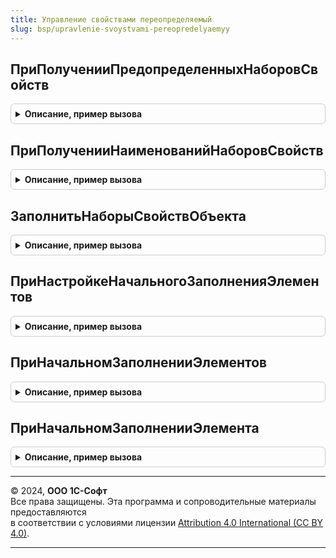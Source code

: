 ```yaml
---
title: Управление свойствами переопределяемый
slug: bsp/upravlenie-svoystvami-pereopredelyaemyy
---
```



## ПриПолученииПредопределенныхНаборовСвойств
<details style="margin: 1em 0; padding: 0.5em; border: 1px solid #ccc; border-radius: 6px;">

<summary style="font-weight: bold; cursor: pointer;">Описание, пример вызова</summary>

```bsl

// Получает описание предопределенных наборов свойств.
//
// Параметры:
//  Наборы - ДеревоЗначений:
//     * Имя           - Строка - имя набора свойств. Формируется из полного имени объекта
//          метаданных заменой символа "." на "_".
//          Например, "Документ_ЗаказПокупателя".
//     * Идентификатор - УникальныйИдентификатор - уникальный идентификатор предопределенного набора свойств.
//          Не должен повторяться в других наборах свойств.
//          Формат идентификатора Random UUID (Version 4).
//          Чтобы получить идентификатор, нужно в режиме 1С:Предприятие вычислить значение
//          конструктора платформы "Новый УникальныйИдентификатор" или воспользоваться online-генератором,
//          например, https://www.uuidgenerator.net/version4.
//     * Используется  - Неопределено
//                     - Булево - признак того, что набор свойств используется.
//          Например, можно использовать для скрытия набора по функциональным опциям.
//          Значение по умолчанию - Неопределено, соответствует значению Истина.
//     * ЭтоГруппа     - Булево - Истина, если набор свойств является группой.
//
Процедура ПриПолученииПредопределенныхНаборовСвойств(Наборы) Экспорт
```

Пример вызова
```bsl
УправлениеСвойствамиПереопределяемый.ПриПолученииПредопределенныхНаборовСвойств(Наборы) 
```
</details>

## ПриПолученииНаименованийНаборовСвойств
<details style="margin: 1em 0; padding: 0.5em; border: 1px solid #ccc; border-radius: 6px;">

<summary style="font-weight: bold; cursor: pointer;">Описание, пример вызова</summary>

```bsl

// Получает наименования наборов свойств второго уровня на разных языках.
//
// Параметры:
//  Наименования - Соответствие из КлючИЗначение - представление набора на переданном языке:
//     * Ключ     - Строка - имя набора свойств. Например, "Справочник_Партнеры_Общие".
//     * Значение - Строка - наименование набора для переданного кода языка.
//  КодЯзыка - Строка - код языка. Например, "en".
//
// Пример:
//  Наименования["Справочник_Партнеры_Общие"] = НСтр("ru='Общие'; en='General';", КодЯзыка);
//
Процедура ПриПолученииНаименованийНаборовСвойств(Наименования, КодЯзыка) Экспорт
```

Пример вызова
```bsl
УправлениеСвойствамиПереопределяемый.ПриПолученииНаименованийНаборовСвойств(Наименования, КодЯзыка) 
```
</details>

## ЗаполнитьНаборыСвойствОбъекта
<details style="margin: 1em 0; padding: 0.5em; border: 1px solid #ccc; border-radius: 6px;">

<summary style="font-weight: bold; cursor: pointer;">Описание, пример вызова</summary>

```bsl

// Заполняет наборы свойств объекта. Обычно требуется, если наборов более одного.
//
// Параметры:
//  Объект       - ЛюбаяСсылка      - ссылка на объект со свойствами.
//               - ФормаКлиентскогоПриложения - форма объекта, к которому подключены свойства.
//               - ДанныеФормыСтруктура - описание объекта, к которому подключены свойства.
//
//  ТипСсылки    - Тип - тип ссылки владельца свойств.
//
//  НаборыСвойств - ТаблицаЗначений:
//     * Набор - СправочникСсылка.НаборыДополнительныхРеквизитовИСведений
//     * ОбщийНабор - Булево - Истина, если набор свойств содержит свойства,
//                             общие для всех объектов.
//    // Далее свойства элемента формы типа ГруппаФормы вида обычная группа
//    // или страница, которая создается, если наборов больше одного без учета
//    // пустого набора, который описывает свойства группы удаленных реквизитов.
//
//    // Если значение Неопределено, значит, использовать значение по умолчанию.
//
//    // Для любой группы управляемой формы.
//     * Высота                   - Число
//     * Заголовок                - Строка
//     * Подсказка                - Строка
//     * РастягиватьПоВертикали   - Булево
//     * РастягиватьПоГоризонтали - Булево
//     * ТолькоПросмотр           - Булево
//     * ЦветТекстаЗаголовка      - Цвет
//     * Ширина                   - Число
//     * ШрифтЗаголовка           - Шрифт
//
//    // Для обычной группы и страницы.
//     * Группировка              - ГруппировкаПодчиненныхЭлементовФормы
//
//    // Для обычной группы.
//     * Отображение              - ОтображениеОбычнойГруппы
//
//    // Для страницы.
//     * Картинка                 - Картинка
//     * ОтображатьЗаголовок      - Булево
//
//  СтандартнаяОбработка - Булево - начальное значение Истина. Указывает, получать ли
//                         основной набор, когда НаборыСвойств.Количество() равно нулю.
//
//  КлючНазначения   - Неопределено - (начальное значение) - указывает вычислить
//                      ключ назначения автоматически и добавить к значениям свойств
//                      формы КлючНазначенияИспользования и КлючСохраненияПоложенияОкна,
//                      чтобы изменения формы (настройки, положение и размер) сохранялись
//                      отдельно для разного состава наборов.
//                      Например, для каждого вида номенклатуры - свой состав наборов.
//
//                   - Строка - (не более 32 символа) - использовать указанный ключ
//                      назначения для добавления к значениям свойств формы.
//                      Пустая строка - не изменять свойства ключей формы, т.к. они
//                      устанавливается в форме и уже учитывают различия состава наборов.
//
//                    Добавка имеет формат "КлючНаборовСвойств<КлючНазначения>",
//                    чтобы <КлючНазначения> можно было обновлять без повторной добавки.
//                    При автоматическом вычислении <КлючНазначения> содержит хеш
//                    идентификаторов ссылок упорядоченных наборов свойств.
//
Процедура ЗаполнитьНаборыСвойствОбъекта(Знач Объект, ТипСсылки, НаборыСвойств, СтандартнаяОбработка, КлючНазначения) Экспорт
```

Пример вызова
```bsl
УправлениеСвойствамиПереопределяемый.ЗаполнитьНаборыСвойствОбъекта(Объект, ТипСсылки, НаборыСвойств, СтандартнаяОбработка, КлючНазначения) 
```
</details>

## ПриНастройкеНачальногоЗаполненияЭлементов
<details style="margin: 1em 0; padding: 0.5em; border: 1px solid #ccc; border-radius: 6px;">

<summary style="font-weight: bold; cursor: pointer;">Описание, пример вызова</summary>

```bsl

// Смотри также ОбновлениеИнформационнойБазыПереопределяемый.ПриНастройкеНачальногоЗаполненияЭлементов
//
// Параметры:
//  Настройки - см. ОбновлениеИнформационнойБазыПереопределяемый.ПриНастройкеНачальногоЗаполненияЭлементов.Настройки
//
Процедура ПриНастройкеНачальногоЗаполненияЭлементов(Настройки) Экспорт
```

Пример вызова
```bsl
УправлениеСвойствамиПереопределяемый.ПриНастройкеНачальногоЗаполненияЭлементов(Настройки) 
```
</details>

## ПриНачальномЗаполненииЭлементов
<details style="margin: 1em 0; padding: 0.5em; border: 1px solid #ccc; border-radius: 6px;">

<summary style="font-weight: bold; cursor: pointer;">Описание, пример вызова</summary>

```bsl

// Смотри также ОбновлениеИнформационнойБазыПереопределяемый.ПриНачальномЗаполненииЭлементов
//
// Параметры:
//  КодыЯзыков - см. ОбновлениеИнформационнойБазыПереопределяемый.ПриНачальномЗаполненииЭлементов.КодыЯзыков
//  Элементы   - см. ОбновлениеИнформационнойБазыПереопределяемый.ПриНачальномЗаполненииЭлементов.Элементы
//  ТабличныеЧасти - см. ОбновлениеИнформационнойБазыПереопределяемый.ПриНачальномЗаполненииЭлементов.ТабличныеЧасти
//
Процедура ПриНачальномЗаполненииЭлементов(КодыЯзыков, Элементы, ТабличныеЧасти) Экспорт
```

Пример вызова
```bsl
УправлениеСвойствамиПереопределяемый.ПриНачальномЗаполненииЭлементов(КодыЯзыков, Элементы, ТабличныеЧасти) 
```
</details>

## ПриНачальномЗаполненииЭлемента
<details style="margin: 1em 0; padding: 0.5em; border: 1px solid #ccc; border-radius: 6px;">

<summary style="font-weight: bold; cursor: pointer;">Описание, пример вызова</summary>

```bsl

// Смотри также ОбновлениеИнформационнойБазыПереопределяемый.ПриНастройкеНачальногоЗаполненияЭлементов
//
// Параметры:
//  Объект                  - СправочникОбъект.РолиИсполнителей - заполняемый объект.
//  Данные                  - СтрокаТаблицыЗначений - данные заполнения объекта.
//  ДополнительныеПараметры - Структура:
//   * ПредопределенныеДанные - ТаблицаЗначений - данные заполненные в процедуре ПриНачальномЗаполненииЭлементов.
//
Процедура ПриНачальномЗаполненииЭлемента(Объект, Данные, ДополнительныеПараметры) Экспорт
```

Пример вызова
```bsl
УправлениеСвойствамиПереопределяемый.ПриНачальномЗаполненииЭлемента(Объект, Данные, ДополнительныеПараметры) 
```
</details>

---

© 2024, **ООО 1С-Софт**  
Все права защищены. Эта программа и сопроводительные материалы предоставляются  
в соответствии с условиями лицензии [Attribution 4.0 International (CC BY 4.0)](https://creativecommons.org/licenses/by/4.0/legalcode).

---
